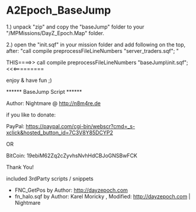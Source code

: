 # A2Epoch_BaseJump

1.)  unpack  "zip" and copy the "baseJump" folder to your "/MPMissions/DayZ_Epoch.Map" folder.

2.)  open the "init.sqf" in your mission folder and add following on the top, after:  "call compile preprocessFileLineNumbers "server_traders.sqf"; "


THIS====>> call compile preprocessFileLineNumbers "baseJump\init.sqf";   <<<=========
	



enjoy & have fun ;)




****** BaseJump Script  ******

Author: 
Nightmare @ http://n8m4re.de


if you like to donate:  

PayPal: 
https://paypal.com/cgi-bin/webscr?cmd=_s-xclick&hosted_button_id=7C3V8Y85DCYP2  

OR 

BitCoin: 
19ebiM62Zq2cZyvhsNvhHdCBJoGNSBwFCK

Thank You!

included 3rdParty scripts / snippets
- FNC_GetPos   by  Author: http://dayzepoch.com
- fn_halo.sqf      by  Author: Karel Moricky , Modified: http://dayzepoch.com | Nightmare
